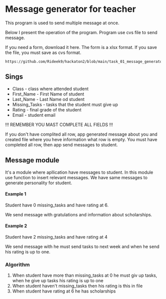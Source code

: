 # Message generator for teacher

This program is used to send multiple message at once. 

Below I present the operation of the program.
Program use cvs file to send message.

If you need a form, download it here. The form is a xlsx format. If you save the file, you must save as cvs format.

    https://github.com/Rideek9/hackaton2/blob/main/task_01_message_generator/form.xlsx

    
## Sings
* Class - class where attended student
* First_Name - First Name of student
* Last_Name - Last Name od student
* Missing_Tasks - tasks that the student must give up
* Rating - final grade of the student
* Email - student email

!!!  REMEMBER YOU MAST COMPLETE ALL FIELDS !!!

If you don't have complited all row, app generated message about you and created file where you heve information what row is empty.
You must have completed all row, then app send messages to student.

## Message module

It's a module where apllication have messages to student.
In this module use function to insert relevant messages.
We have same messages to generate personality for student.

#### Example 1

Student have 0 missing_tasks and have rating at 6.

We send message with gratulations and information about scholarships.

#### Example 2

Student have 2 missing_tasks and have rating at 4

We send message with he must send tasks to next week and when he send his rating is up to one.

### Algorithm

1. When student have more than missing_tasks at 0 he must giv up tasks, when he give up tasks his rating is up to one
2. When student haven't missing_tasks then his rating is this in file
3. When student have rating at 6 he has scholarships
